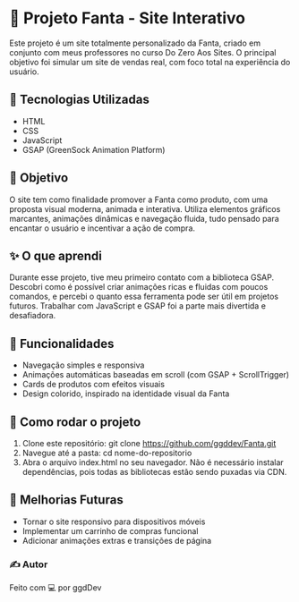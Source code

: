 # 🌟 Projeto Fanta - Site Interativo

Este projeto é um site totalmente personalizado da Fanta, criado em conjunto com meus professores no curso Do Zero Aos Sites. O principal objetivo foi simular um site de vendas real, com foco total na experiência do usuário.


## 🚀 Tecnologias Utilizadas
- HTML
- CSS
- JavaScript
- GSAP (GreenSock Animation Platform)


## 🎯 Objetivo

O site tem como finalidade promover a Fanta como produto, com uma proposta visual moderna, animada e interativa. Utiliza elementos gráficos marcantes, animações dinâmicas e navegação fluida, tudo pensado para encantar o usuário e incentivar a ação de compra.


## ✨ O que aprendi

Durante esse projeto, tive meu primeiro contato com a biblioteca GSAP. Descobri como é possível criar animações ricas e fluidas com poucos comandos, e percebi o quanto essa ferramenta pode ser útil em projetos futuros. Trabalhar com JavaScript e GSAP foi a parte mais divertida e desafiadora.


## 🧩 Funcionalidades
- Navegação simples e responsiva
- Animações automáticas baseadas em scroll (com GSAP + ScrollTrigger)
- Cards de produtos com efeitos visuais
- Design colorido, inspirado na identidade visual da Fanta


## 📁 Como rodar o projeto
1. Clone este repositório:
 git clone https://github.com/ggddev/Fanta.git
2. Navegue até a pasta:
 cd nome-do-repositorio
3. Abra o arquivo index.html no seu navegador.
Não é necessário instalar dependências, pois todas as bibliotecas estão sendo puxadas via CDN.


## 🔧 Melhorias Futuras
- Tornar o site responsivo para dispositivos móveis
- Implementar um carrinho de compras funcional
- Adicionar animações extras e transições de página


### ✍️ Autor
Feito com 💻 por ggdDev
